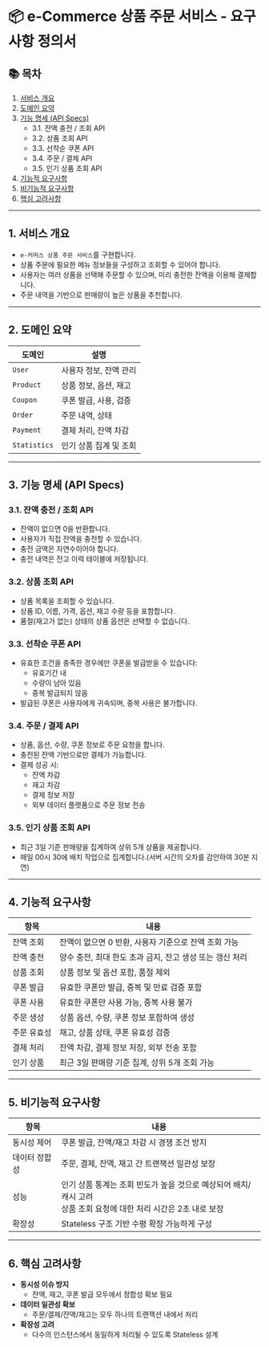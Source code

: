 # 📦 e-Commerce 상품 주문 서비스 - 요구사항 정의서

## 📚 목차

1. [서비스 개요](#1-서비스-개요)
2. [도메인 요약](#2-도메인-요약)
3. [기능 명세 (API Specs)](#3-기능-명세-api-specs)
    - 3.1. 잔액 충전 / 조회 API
    - 3.2. 상품 조회 API
    - 3.3. 선착순 쿠폰 API
    - 3.4. 주문 / 결제 API
    - 3.5. 인기 상품 조회 API
4. [기능적 요구사항](#4-기능적-요구사항)
5. [비기능적 요구사항](#5-비기능적-요구사항)
6. [핵심 고려사항](#6-핵심-고려사항)

---

## 1. 서비스 개요

- `e-커머스 상품 주문 서비스`를 구현합니다.
- 상품 주문에 필요한 메뉴 정보들을 구성하고 조회할 수 있어야 합니다.
- 사용자는 여러 상품을 선택해 주문할 수 있으며, 미리 충전한 잔액을 이용해 결제합니다.
- 주문 내역을 기반으로 판매량이 높은 상품을 추천합니다.

---

## 2. 도메인 요약

| 도메인 | 설명 |
|--------|------|
| `User` | 사용자 정보, 잔액 관리 |
| `Product` | 상품 정보, 옵션, 재고 |
| `Coupon` | 쿠폰 발급, 사용, 검증 |
| `Order` | 주문 내역, 상태 |
| `Payment` | 결제 처리, 잔액 차감 |
| `Statistics` | 인기 상품 집계 및 조회 |

---

## 3. 기능 명세 (API Specs)

### 3.1. 잔액 충전 / 조회 API

- 잔액이 없으면 0을 반환합니다.
- 사용자가 직접 잔액을 충전할 수 있습니다.
- 충전 금액은 자연수이어야 합니다.
- 충전 내역은 잔고 이력 테이블에 저장됩니다.

### 3.2. 상품 조회 API

- 상품 목록을 조회할 수 있습니다.
- 상품 ID, 이름, 가격, 옵션, 재고 수량 등을 포함합니다.
- 품절(재고가 없는) 상태의 상품 옵션은 선택할 수 없습니다.

### 3.3. 선착순 쿠폰 API

- 유효한 조건을 충족한 경우에만 쿠폰을 발급받을 수 있습니다:
    - 유효기간 내
    - 수량이 남아 있음
    - 중복 발급되지 않음
- 발급된 쿠폰은 사용자에게 귀속되며, 중복 사용은 불가합니다.

### 3.4. 주문 / 결제 API

- 상품, 옵션, 수량, 쿠폰 정보로 주문 요청을 합니다.
- 충전된 잔액 기반으로만 결제가 가능합니다.
- 결제 성공 시:
    - 잔액 차감
    - 재고 차감
    - 결제 정보 저장
    - 외부 데이터 플랫폼으로 주문 정보 전송

### 3.5. 인기 상품 조회 API

- 최근 3일 기준 판매량을 집계하여 상위 5개 상품을 제공합니다.
- 매일 00시 30에 배치 작업으로 집계합니다.(서버 시간의 오차를 감안하여 30분 지연)

---

## 4. 기능적 요구사항

| 항목 | 내용 |
|------|------|
| 잔액 조회 | 잔액이 없으면 0 반환, 사용자 기준으로 잔액 조회 가능 |
| 잔액 충전 | 양수 충전, 최대 한도 초과 금지, 잔고 생성 또는 갱신 처리 |
| 상품 조회 | 상품 정보 및 옵션 포함, 품절 제외 |
| 쿠폰 발급 | 유효한 쿠폰만 발급, 중복 및 만료 검증 포함 |
| 쿠폰 사용 | 유효한 쿠폰만 사용 가능, 중복 사용 불가 |
| 주문 생성 | 상품 옵션, 수량, 쿠폰 정보 포함하여 생성 |
| 주문 유효성 | 재고, 상품 상태, 쿠폰 유효성 검증 |
| 결제 처리 | 잔액 차감, 결제 정보 저장, 외부 전송 포함 |
| 인기 상품 | 최근 3일 판매량 기준 집계, 상위 5개 조회 가능 |

---

## 5. 비기능적 요구사항

| 항목 | 내용                                                                       |
|------|--------------------------------------------------------------------------|
| 동시성 제어 | 쿠폰 발급, 잔액/재고 차감 시 경쟁 조건 방지                                               
| 데이터 정합성 | 주문, 결제, 잔액, 재고 간 트랜잭션 일관성 보장                                             |
| 성능 | 인기 상품 통계는 조회 빈도가 높을 것으로 예상되어 배치/캐시 고려 <br/> 상품 조회 요청에 대한 처리 시간은 2초 내로 보장 |
| 확장성 | Stateless 구조 기반 수평 확장 가능하게 구성         |

---

## 6. 핵심 고려사항

- **동시성 이슈 방지**
    - 잔액, 재고, 쿠폰 발급 모두에서 정합성 확보 필요
- **데이터 일관성 확보**
    - 주문/결제/잔액/재고는 모두 하나의 트랜잭션 내에서 처리
- **확장성 고려**
    - 다수의 인스턴스에서 동일하게 처리될 수 있도록 Stateless 설계